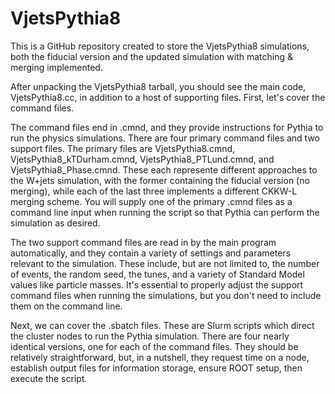 # VjetsPythia8
This is a GitHub repository created to store the VjetsPythia8 simulations, both the fiducial version and the updated simulation with matching &amp; merging implemented.

After unpacking the VjetsPythia8 tarball, you should see the main code, VjetsPythia8.cc, in addition to a host of supporting files.  First, let's cover the command files.

The command files end in .cmnd, and they provide instructions for Pythia to run the physics simulations.  There are four primary command files and two support files.  The primary files are VjetsPythia8.cmnd, VjetsPythia8_kTDurham.cmnd, VjetsPythia8_PTLund.cmnd, and VjetsPythia8_Phase.cmnd.  These each represente different approaches to the W+jets simulation, with the former containing the fiducial version (no merging), while each of the last three implements a different CKKW-L merging scheme.  You will supply one of the primary .cmnd files as a command line input when running the script so that Pythia can perform the simulation as desired.

The two support command files are read in by the main program automatically, and they contain a variety of settings and parameters relevant to the simulation.  These include, but are not limited to, the number of events, the random seed, the tunes, and a variety of Standard Model values like particle masses.  It's essential to properly adjust the support command files when running the simulations, but you don't need to include them on the command line.

Next, we can cover the .sbatch files.  These are Slurm scripts which direct the cluster nodes to run the Pythia simulation.  There are four nearly identical versions, one for each of the command files.  They should be relatively straightforward, but, in a nutshell, they request time on a node, establish output files for information storage, ensure ROOT setup, then execute the script.  
